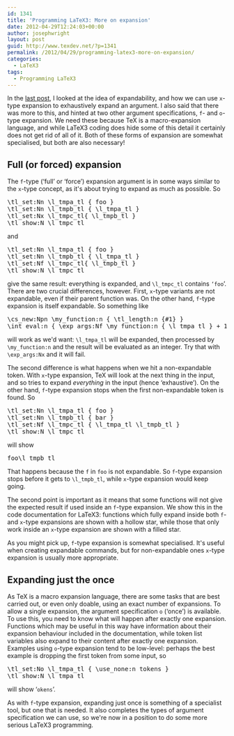 ```yaml
---
id: 1341
title: 'Programming LaTeX3: More on expansion'
date: 2012-04-29T12:24:03+00:00
author: josephwright
layout: post
guid: http://www.texdev.net/?p=1341
permalink: /2012/04/29/programming-latex3-more-on-expansion/
categories:
  - LaTeX3
tags:
  - Programming LaTeX3
---
```

In the <a title="Programming LaTeX3: Expandability" href="http://www.texdev.net/2012/04/21/programming-latex3-expandability/">last post</a>, I looked at the idea of expandability, and how we can use <code>x</code>-type expansion to exhaustively expand an argument. I also said that there was more to this, and hinted at two other argument specifications, <code>f</code>- and <code>o</code>-type expansion. We need these because TeX is a macro-expansion language, and while LaTeX3 coding does hide some of this detail it certainly does not get rid of all of it. Both of these forms of expansion are somewhat specialised, but both are also necessary!

<h2>Full (or forced) expansion</h2>

The <code>f</code>-type (‘full’ or ‘force’) expansion argument is in some ways similar to the <code>x</code>-type concept, as it's about trying to expand as much as possible. So

<pre>\tl_set:Nn \l_tmpa_tl { foo }
\tl_set:Nn \l_tmpb_tl { \l_tmpa_tl }
\tl_set:Nx \l_tmpc_tl{ \l_tmpb_tl }
\tl_show:N \l_tmpc_tl</pre>

and

<pre>\tl_set:Nn \l_tmpa_tl { foo }
\tl_set:Nn \l_tmpb_tl { \l_tmpa_tl }
\tl_set:Nf \l_tmpc_tl{ \l_tmpb_tl }
\tl_show:N \l_tmpc_tl</pre>

give the same result: everything is expanded, and <code>\l_tmpc_tl</code> contains <code>‘foo</code>’. There are two crucial differences, however. First, <code>x</code>-type variants are not expandable, even if their parent function was. On the other hand, <code>f</code>-type expansion is itself expandable. So something like

<pre>\cs_new:Npn \my_function:n { \tl_length:n {#1} }
\int_eval:n { \exp_args:Nf \my_function:n { \l_tmpa_tl } + 1 }</pre>

will work as we'd want: <code>\l_tmpa_tl</code> will be expanded, then processed by <code>\my_function:n</code> and the result will be evaluated as an integer. Try that with <code>\exp_args:Nx</code> and it will fail.

The second difference is what happens when we hit a non-expandable token. With <code>x</code>-type expansion, TeX will look at the next thing in the input, and so tries to expand <em>everything</em> in the input (hence ‘exhaustive’). On the other hand, <code>f</code>-type expansion stops when the first non-expandable token is found. So

<pre>\tl_set:Nn \l_tmpa_tl { foo }
\tl_set:Nn \l_tmpb_tl { bar }
\tl_set:Nf \l_tmpc_tl { \l_tmpa_tl \l_tmpb_tl }
\tl_show:N \l_tmpc_tl</pre>

will show

<pre>foo\l_tmpb_tl</pre>

That happens because the <code>f</code> in <code>foo</code> is not expandable. So <code>f</code>-type expansion stops before it gets to <code>\l_tmpb_tl</code>, while <code>x</code>-type expansion would keep going.

The second point is important as it means that some functions will not give the expected result if used inside an <code>f</code>-type expansion. We show this in the code documentation for LaTeX3: functions which fully expand inside both <code>f</code>- and <code>x</code>-type expansions are shown with a hollow star, while those that only work inside an <code>x</code>-type expansion are shown with a filled star.

As you might pick up, <code>f</code>-type expansion is somewhat specialised. It's useful when creating expandable commands, but for non-expandable ones <code>x</code>-type expansion is usually more appropriate.

<h2>Expanding just the once</h2>

As TeX is a macro expansion language, there are some tasks that are best carried out, or even only doable, using an exact number of expansions. To allow a single expansion, the argument specification <code>o</code> (‘once’) is available. To use this, you need to know what will happen after exactly one expansion. Functions which may be useful in this way have information about their expansion behaviour included in the documentation, while token list variables also expand to their content after exactly one expansion. Examples using <code>o</code>-type expansion tend to be low-level: perhaps the best example is dropping the first token from some input, so

<pre>\tl_set:No \l_tmpa_tl { \use_none:n tokens }
\tl_show:N \l_tmpa_tl</pre>

will show ‘<code>okens</code>’.

As with <code>f</code>-type expansion, expanding just once is something of a specialist tool, but one that is needed. It also completes the types of argument specification we can use, so we're now in a position to do some more serious LaTeX3 programming.